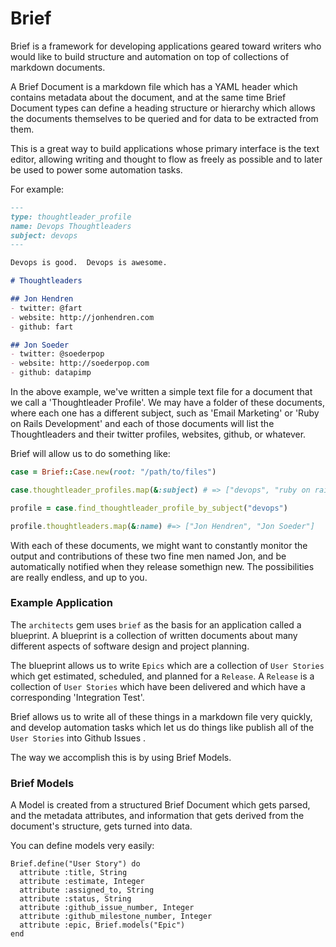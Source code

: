 # Brief

Brief is a framework for developing applications geared toward 
writers who would like to build structure and automation on top of 
collections of markdown documents.

A Brief Document is a markdown file which has a YAML header which
contains metadata about the document, and at the same time Brief
Document types can define a heading structure or hierarchy which allows
the documents themselves to be queried and for data to be extracted from
them.

This is a great way to build applications whose primary interface is the
text editor, allowing writing and thought to flow as freely as possible
and to later be used to power some automation tasks.

For example:

```markdown
---
type: thoughtleader_profile 
name: Devops Thoughtleaders 
subject: devops
---

Devops is good.  Devops is awesome.

# Thoughtleaders

## Jon Hendren
- twitter: @fart
- website: http://jonhendren.com
- github: fart 

## Jon Soeder
- twitter: @soederpop
- website: http://soederpop.com
- github: datapimp
```

In the above example, we've written a simple text file for a document
that we call a 'Thoughtleader Profile'.  We may have a folder of these
documents, where each one has a different subject, such as 'Email
Marketing' or 'Ruby on Rails Development' and each of those documents
will list the Thoughtleaders and their twitter profiles, websites,
github, or whatever.

Brief will allow us to do something like:

```ruby
case = Brief::Case.new(root: "/path/to/files")

case.thoughtleader_profiles.map(&:subject) # => ["devops", "ruby on rails", "e-mail marketing"]

profile = case.find_thoughtleader_profile_by_subject("devops")

profile.thoughtleaders.map(&:name) #=> ["Jon Hendren", "Jon Soeder"]
```

With each of these documents, we might want to constantly monitor the
output and contributions of these two fine men named Jon, and be
automatically notified when they release somethign new.  The possibilities are really endless, and up to you.

### Example Application

The `architects` gem uses `brief` as the basis for an application called
a blueprint.  A blueprint is a collection of written documents about
many different aspects of software design and project planning. 

The blueprint allows us to write `Epics` which are a collection of `User
Stories` which get estimated, scheduled, and planned for a `Release`.  A
`Release` is a collection of `User Stories` which have been delivered
and which have a corresponding 'Integration Test'.

Brief allows us to write all of these things in a markdown file very
quickly, and develop automation tasks which let us do things like
publish all of the `User Stories` into Github Issues .

The way we accomplish this is by using Brief Models.

### Brief Models

A Model is created from a structured Brief Document which gets parsed,
and the metadata attributes, and information that gets
derived from the document's structure, gets turned into data.

You can define models very easily:

```
Brief.define("User Story") do
  attribute :title, String
  attribute :estimate, Integer
  attribute :assigned_to, String
  attribute :status, String
  attribute :github_issue_number, Integer
  attribute :github_milestone_number, Integer
  attribute :epic, Brief.models("Epic")
end
```

